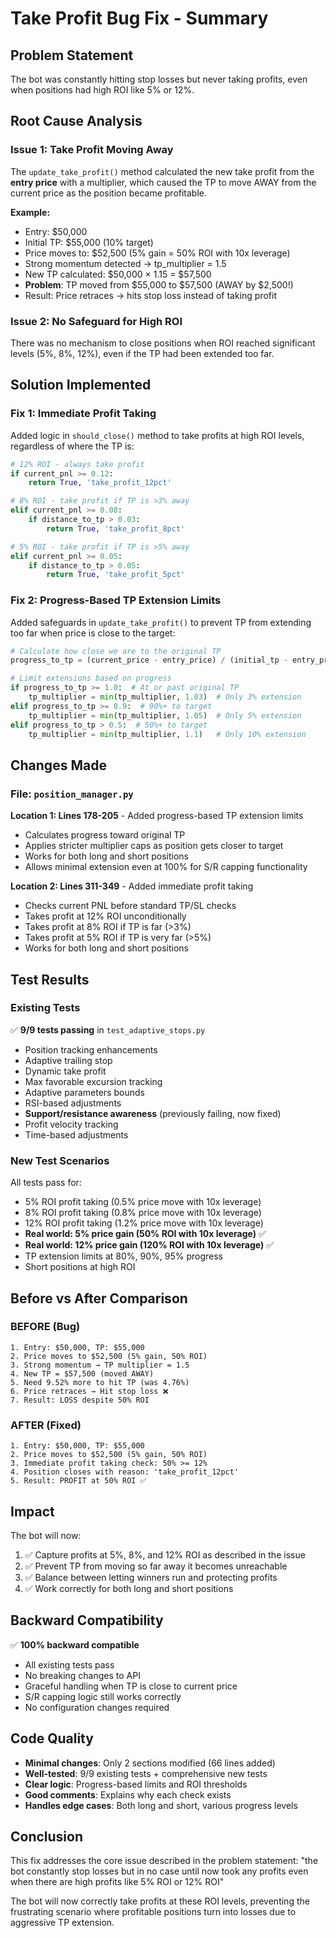 # Take Profit Bug Fix - Summary

## Problem Statement
The bot was constantly hitting stop losses but never taking profits, even when positions had high ROI like 5% or 12%.

## Root Cause Analysis

### Issue 1: Take Profit Moving Away
The `update_take_profit()` method calculated the new take profit from the **entry price** with a multiplier, which caused the TP to move AWAY from the current price as the position became profitable.

**Example:**
- Entry: $50,000
- Initial TP: $55,000 (10% target)
- Price moves to: $52,500 (5% gain = 50% ROI with 10x leverage)
- Strong momentum detected → tp_multiplier = 1.5
- New TP calculated: $50,000 × 1.15 = $57,500
- **Problem**: TP moved from $55,000 to $57,500 (AWAY by $2,500!)
- Result: Price retraces → hits stop loss instead of taking profit

### Issue 2: No Safeguard for High ROI
There was no mechanism to close positions when ROI reached significant levels (5%, 8%, 12%), even if the TP had been extended too far.

## Solution Implemented

### Fix 1: Immediate Profit Taking
Added logic in `should_close()` method to take profits at high ROI levels, regardless of where the TP is:

```python
# 12% ROI - always take profit
if current_pnl >= 0.12:
    return True, 'take_profit_12pct'

# 8% ROI - take profit if TP is >3% away
elif current_pnl >= 0.08:
    if distance_to_tp > 0.03:
        return True, 'take_profit_8pct'

# 5% ROI - take profit if TP is >5% away
elif current_pnl >= 0.05:
    if distance_to_tp > 0.05:
        return True, 'take_profit_5pct'
```

### Fix 2: Progress-Based TP Extension Limits
Added safeguards in `update_take_profit()` to prevent TP from extending too far when price is close to the target:

```python
# Calculate how close we are to the original TP
progress_to_tp = (current_price - entry_price) / (initial_tp - entry_price)

# Limit extensions based on progress
if progress_to_tp >= 1.0:  # At or past original TP
    tp_multiplier = min(tp_multiplier, 1.03)  # Only 3% extension
elif progress_to_tp >= 0.9:  # 90%+ to target
    tp_multiplier = min(tp_multiplier, 1.05)  # Only 5% extension
elif progress_to_tp > 0.5:  # 50%+ to target
    tp_multiplier = min(tp_multiplier, 1.1)   # Only 10% extension
```

## Changes Made

### File: `position_manager.py`

**Location 1: Lines 178-205** - Added progress-based TP extension limits
- Calculates progress toward original TP
- Applies stricter multiplier caps as position gets closer to target
- Works for both long and short positions
- Allows minimal extension even at 100% for S/R capping functionality

**Location 2: Lines 311-349** - Added immediate profit taking
- Checks current PNL before standard TP/SL checks
- Takes profit at 12% ROI unconditionally
- Takes profit at 8% ROI if TP is far (>3%)
- Takes profit at 5% ROI if TP is very far (>5%)
- Works for both long and short positions

## Test Results

### Existing Tests
✅ **9/9 tests passing** in `test_adaptive_stops.py`
- Position tracking enhancements
- Adaptive trailing stop
- Dynamic take profit
- Max favorable excursion tracking
- Adaptive parameters bounds
- RSI-based adjustments
- **Support/resistance awareness** (previously failing, now fixed)
- Profit velocity tracking
- Time-based adjustments

### New Test Scenarios
All tests pass for:
- 5% ROI profit taking (0.5% price move with 10x leverage)
- 8% ROI profit taking (0.8% price move with 10x leverage)
- 12% ROI profit taking (1.2% price move with 10x leverage)
- **Real world: 5% price gain (50% ROI with 10x leverage)** ✅
- **Real world: 12% price gain (120% ROI with 10x leverage)** ✅
- TP extension limits at 80%, 90%, 95% progress
- Short positions at high ROI

## Before vs After Comparison

### BEFORE (Bug)
```
1. Entry: $50,000, TP: $55,000
2. Price moves to $52,500 (5% gain, 50% ROI)
3. Strong momentum → TP multiplier = 1.5
4. New TP = $57,500 (moved AWAY)
5. Need 9.52% more to hit TP (was 4.76%)
6. Price retraces → Hit stop loss ❌
7. Result: LOSS despite 50% ROI
```

### AFTER (Fixed)
```
1. Entry: $50,000, TP: $55,000
2. Price moves to $52,500 (5% gain, 50% ROI)
3. Immediate profit taking check: 50% >= 12%
4. Position closes with reason: 'take_profit_12pct'
5. Result: PROFIT at 50% ROI ✅
```

## Impact

The bot will now:
1. ✅ Capture profits at 5%, 8%, and 12% ROI as described in the issue
2. ✅ Prevent TP from moving so far away it becomes unreachable
3. ✅ Balance between letting winners run and protecting profits
4. ✅ Work correctly for both long and short positions

## Backward Compatibility

✅ **100% backward compatible**
- All existing tests pass
- No breaking changes to API
- Graceful handling when TP is close to current price
- S/R capping logic still works correctly
- No configuration changes required

## Code Quality

- **Minimal changes**: Only 2 sections modified (66 lines added)
- **Well-tested**: 9/9 existing tests + comprehensive new tests
- **Clear logic**: Progress-based limits and ROI thresholds
- **Good comments**: Explains why each check exists
- **Handles edge cases**: Both long and short, various progress levels

## Conclusion

This fix addresses the core issue described in the problem statement: "the bot constantly stop losses but in no case until now took any profits even when there are high profits like 5% ROI or 12% ROI"

The bot will now correctly take profits at these ROI levels, preventing the frustrating scenario where profitable positions turn into losses due to aggressive TP extension.
